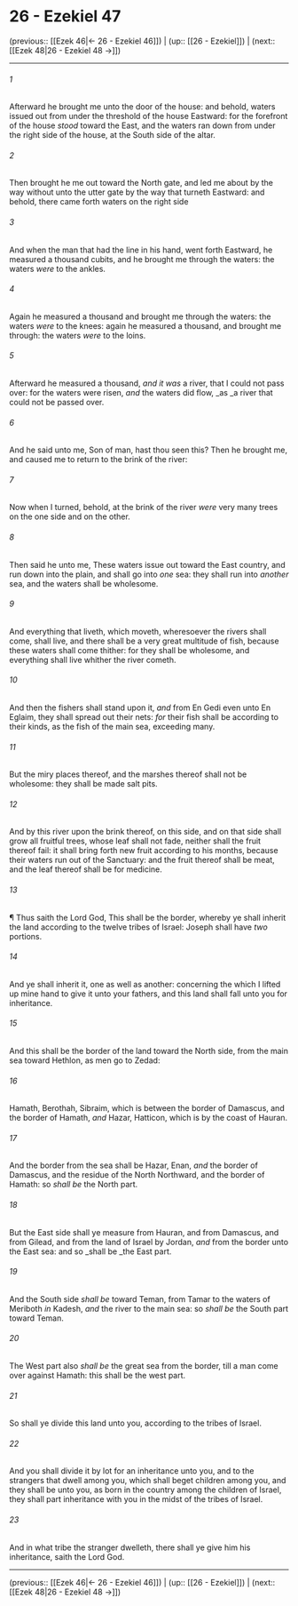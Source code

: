 # 26 - Ezekiel 47

(previous:: [[Ezek 46|← 26 - Ezekiel 46]]) | (up:: [[26 - Ezekiel]]) | (next:: [[Ezek 48|26 - Ezekiel 48 →]])

***


###### 1 
Afterward he brought me unto the door of the house: and behold, waters issued out from under the threshold of the house Eastward: for the forefront of the house _stood_ toward the East, and the waters ran down from under the right side of the house, at the South side of the altar. 

###### 2 
Then brought he me out toward the North gate, and led me about by the way without unto the utter gate by the way that turneth Eastward: and behold, there came forth waters on the right side 

###### 3 
And when the man that had the line in his hand, went forth Eastward, he measured a thousand cubits, and he brought me through the waters: the waters _were_ to the ankles. 

###### 4 
Again he measured a thousand and brought me through the waters: the waters _were_ to the knees: again he measured a thousand, and brought me through: the waters _were_ to the loins. 

###### 5 
Afterward he measured a thousand, _and it was_ a river, that I could not pass over: for the waters were risen, _and_ the waters did flow, _as _a river that could not be passed over. 

###### 6 
And he said unto me, Son of man, hast thou seen this? Then he brought me, and caused me to return to the brink of the river: 

###### 7 
Now when I turned, behold, at the brink of the river _were_ very many trees on the one side and on the other. 

###### 8 
Then said he unto me, These waters issue out toward the East country, and run down into the plain, and shall go into _one_ sea: they shall run into _another_ sea, and the waters shall be wholesome. 

###### 9 
And everything that liveth, which moveth, wheresoever the rivers shall come, shall live, and there shall be a very great multitude of fish, because these waters shall come thither: for they shall be wholesome, and everything shall live whither the river cometh. 

###### 10 
And then the fishers shall stand upon it, _and_ from En Gedi even unto En Eglaim, they shall spread out their nets: _for_ their fish shall be according to their kinds, as the fish of the main sea, exceeding many. 

###### 11 
But the miry places thereof, and the marshes thereof shall not be wholesome: they shall be made salt pits. 

###### 12 
And by this river upon the brink thereof, on this side, and on that side shall grow all fruitful trees, whose leaf shall not fade, neither shall the fruit thereof fail: it shall bring forth new fruit according to his months, because their waters run out of the Sanctuary: and the fruit thereof shall be meat, and the leaf thereof shall be for medicine. 

###### 13 
¶ Thus saith the Lord God, This shall be the border, whereby ye shall inherit the land according to the twelve tribes of Israel: Joseph shall have _two_ portions. 

###### 14 
And ye shall inherit it, one as well as another: concerning the which I lifted up mine hand to give it unto your fathers, and this land shall fall unto you for inheritance. 

###### 15 
And this shall be the border of the land toward the North side, from the main sea toward Hethlon, as men go to Zedad: 

###### 16 
Hamath, Berothah, Sibraim, which is between the border of Damascus, and the border of Hamath, _and_ Hazar, Hatticon, which is by the coast of Hauran. 

###### 17 
And the border from the sea shall be Hazar, Enan, _and_ the border of Damascus, and the residue of the North Northward, and the border of Hamath: so _shall be_ the North part. 

###### 18 
But the East side shall ye measure from Hauran, and from Damascus, and from Gilead, and from the land of Israel by Jordan, _and_ from the border unto the East sea: and so _shall be _the East part. 

###### 19 
And the South side _shall be_ toward Teman, from Tamar to the waters of Meriboth _in_ Kadesh, _and_ the river to the main sea: so _shall be_ the South part toward Teman. 

###### 20 
The West part also _shall be_ the great sea from the border, till a man come over against Hamath: this shall be the west part. 

###### 21 
So shall ye divide this land unto you, according to the tribes of Israel. 

###### 22 
And you shall divide it by lot for an inheritance unto you, and to the strangers that dwell among you, which shall beget children among you, and they shall be unto you, as born in the country among the children of Israel, they shall part inheritance with you in the midst of the tribes of Israel. 

###### 23 
And in what tribe the stranger dwelleth, there shall ye give him his inheritance, saith the Lord God.

***

(previous:: [[Ezek 46|← 26 - Ezekiel 46]]) | (up:: [[26 - Ezekiel]]) | (next:: [[Ezek 48|26 - Ezekiel 48 →]])
